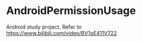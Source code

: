 # AndroidPermissionUsage
Android study project. Refer to https://www.bilibili.com/video/BV1qE411V722
